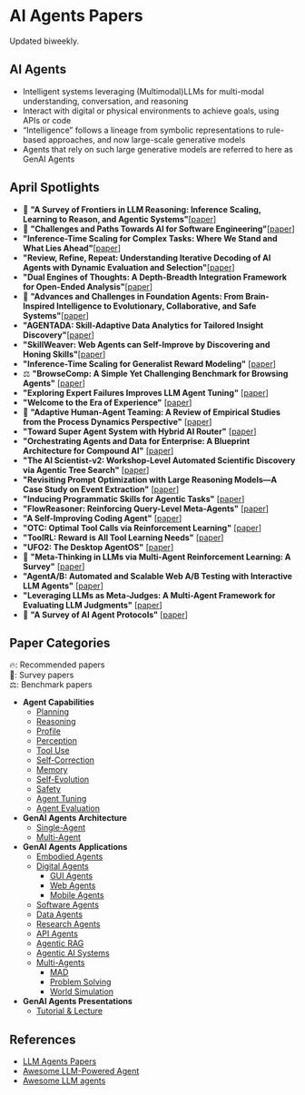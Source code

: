 # AI Agents Papers
Updated biweekly.

## AI Agents
* Intelligent systems leveraging (Multimodal)LLMs for multi-modal understanding, conversation, and reasoning
* Interact with digital or physical environments to achieve goals, using APIs or code
* “Intelligence” follows a lineage from symbolic representations to rule-based approaches, and now large-scale generative models
* Agents that rely on such large generative models are referred to here as GenAI Agents

## April Spotlights
* 📖 **"A Survey of Frontiers in LLM Reasoning: Inference Scaling, Learning to Reason, and Agentic Systems"**[[paper](https://openreview.net/forum?id=SlsZZ25InC)]
* 📖 **"Challenges and Paths Towards AI for Software Engineering"**[[paper](https://arxiv.org/abs/2503.22625)]
* **"Inference-Time Scaling for Complex Tasks: Where We Stand and What Lies Ahead"**[[paper](https://arxiv.org/abs/2504.00294v1)]
* **"Review, Refine, Repeat: Understanding Iterative Decoding of AI Agents with Dynamic Evaluation and Selection"**[[paper](https://arxiv.org/abs/2504.01931)]
* **"Dual Engines of Thoughts: A Depth-Breadth Integration Framework for Open-Ended Analysis"**[[paper](https://arxiv.org/abs/2504.07872)]
* 📖 **"Advances and Challenges in Foundation Agents: From Brain-Inspired Intelligence to Evolutionary, Collaborative, and Safe Systems"**[[paper](https://arxiv.org/abs/2504.01990)]
* **"AGENTADA: Skill-Adaptive Data Analytics for Tailored Insight Discovery"**[[paper](https://arxiv.org/abs/2504.07421)]
* **"SkillWeaver: Web Agents can Self-Improve by Discovering and Honing Skills"**[[paper](https://arxiv.org/abs/2504.07079)]
* **"Inference-Time Scaling for Generalist Reward Modeling"** [[paper](https://arxiv.org/abs/2504.02495)]
* ⚖️ **"BrowseComp: A Simple Yet Challenging Benchmark for Browsing Agents"** [[paper](https://arxiv.org/abs/2504.12516)]
* **"Exploring Expert Failures Improves LLM Agent Tuning"** [[paper](https://arxiv.org/abs/2504.13145)]
* **"Welcome to the Era of Experience"** [[paper](https://storage.googleapis.com/deepmind-media/Era-of-Experience%20/The%20Era%20of%20Experience%20Paper.pdf)]
* 📖 **"Adaptive Human-Agent Teaming: A Review of Empirical Studies from the Process Dynamics Perspective"** [[paper](https://arxiv.org/abs/2504.10918)]
* **"Toward Super Agent System with Hybrid AI Router"** [[paper](https://arxiv.org/abs/2504.10519)]
* **"Orchestrating Agents and Data for Enterprise: A Blueprint Architecture for Compound AI"** [[paper](https://arxiv.org/abs/2504.08148)]
* **"The AI Scientist-v2: Workshop-Level Automated Scientific Discovery via Agentic Tree Search"** [[paper](https://arxiv.org/abs/2504.08066)]
* **"Revisiting Prompt Optimization with Large Reasoning Models—A Case Study on Event Extraction"** [[paper](https://arxiv.org/abs/2504.07357)]
* **"Inducing Programmatic Skills for Agentic Tasks"** [[paper](https://arxiv.org/abs/2504.06821)]
* **"FlowReasoner: Reinforcing Query-Level Meta-Agents"** [[paper](https://arxiv.org/abs/2504.15257)]
* **"A Self-Improving Coding Agent"** [[paper](https://arxiv.org/abs/2504.15228)]
* **"OTC: Optimal Tool Calls via Reinforcement Learning"** [[paper](https://arxiv.org/abs/2504.14870)]
* **"ToolRL: Reward is All Tool Learning Needs"** [[paper](https://arxiv.org/abs/2504.13958)]
* **"UFO2: The Desktop AgentOS"** [[paper](https://arxiv.org/abs/2504.14603)]
* 📖 **"Meta-Thinking in LLMs via Multi-Agent Reinforcement Learning: A Survey"** [[paper](https://arxiv.org/abs/2504.14520)]
* **"AgentA/B: Automated and Scalable Web A/B Testing with Interactive LLM Agents"** [[paper](https://arxiv.org/abs/2504.09723)]
* **"Leveraging LLMs as Meta-Judges: A Multi-Agent Framework for Evaluating LLM Judgments"** [[paper](https://www.arxiv.org/abs/2504.17087)]
* 📖 **"A Survey of AI Agent Protocols"** [[paper](https://arxiv.org/abs/2504.16736)]

## Paper Categories
🔥: Recommended papers  
📖: Survey papers  
⚖️: Benchmark papers
- **Agent Capabilities**
  - [Planning](capability-papers/planning.md)
  - [Reasoning](capability-papers/reasoning.md)
  - [Profile](capability-papers/profile.md)
  - [Perception](capability-papers/perception.md)
  - [Tool Use](capability-papers/tool-use.md)
  - [Self-Correction](capability-papers/self-correction.md)
  - [Memory](capability-papers/memory.md)
  - [Self-Evolution](capability-papers/memory.md/#self-evolution-self-improvement)
  - [Safety](capability-papers/safety.md)
  - [Agent Tuning](capability-papers/learning.md)
  - [Agent Evaluation](capability-papers/evaluation.md)
- **GenAI Agents Architecture**
  - [Single-Agent](agent-frameworks/agent-framework.md#single-agents)
  - [Multi-Agent](agent-frameworks/agent-framework.md#multi-agents)
- **GenAI Agents Applications**
  - [Embodied Agents](application-papers/embodied-agents.md)
  - [Digital Agents](application-papers/digital-agents.md)
    - [GUI Agents](application-papers/digital-agents.md/#computer-controlled-app-based-agents)
    - [Web Agents](application-papers/digital-agents.md/#web-based-agents)
    - [Mobile Agents](application-papers/digital-agents.md/#mobile-based-agents)
  - [Software Agents](application-papers/software-agents.md)
  - [Data Agents](application-papers/data-agents.md)
  - [Research Agents](application-papers/research-agents.md)
  - [API Agents](application-papers/api-agents.md)
  - [Agentic RAG](application-papers/agentic-rag.md)
  - [Agentic AI Systems](application-papers/agentic-ai-system.md)
  - [Multi-Agents](application-papers/multi-agent.md)
    - [MAD](application-papers/multi-agent.md#mad)
    - [Problem Solving](application-papers/multi-agent.md#problem-solving)
    - [World Simulation](application-papers/multi-agent.md#world-simulation)
- **GenAI Agents Presentations**
  - [Tutorial & Lecture](lectures/tutorial-lecture.md)

## References
- [LLM Agents Papers](https://github.com/zjunlp/LLMAgentPapers)
- [Awesome LLM-Powered Agent](https://github.com/hyp1231/awesome-llm-powered-agent/)
 - [Awesome LLM agents](https://github.com/kaushikb11/awesome-llm-agents)